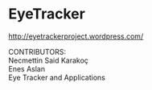 EyeTracker
==========

http://eyetrackerproject.wordpress.com/ <br>

CONTRIBUTORS:<br>
Necmettin Said Karakoç  <br>
Enes Aslan  
Eye Tracker and Applications
